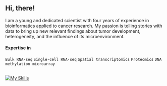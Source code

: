 ## Hi, there!

I am a young and dedicated scientist with four years of experience in bioinformatics applied to cancer research. My passion is telling stories with data to bring up new relevant findings about tumor development, heterogeneity, and the influence of its microenvironment.

#### Expertise in
`Bulk RNA-seq` `Single-cell RNA-seq` `Spatial transcriptomics` `Proteomics` `DNA methylation microarray`

##
[![My Skills](https://skillicons.dev/icons?i=linux,py,r)](https://skillicons.dev)


